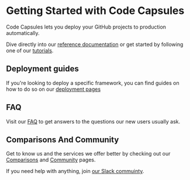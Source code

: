 # Getting Started with Code Capsules

Code Capsules lets you deploy your GitHub projects to production automatically.

Dive directly into our [reference documentation](./reference/index.md) or get started by following one of our [tutorials](./tutorials/index.md).

## Deployment guides

If you're looking to deploy a specific framework, you can find guides on how to do so on our [deployment pages](./deployment/index.md)

## FAQ

Visit our [FAQ](./FAQ/teams-spaces-capsules.md) to get answers to the questions our new users usually ask.

## Comparisons And Community

Get to know us and the services we offer better by checking out our [Comparisons](./comparisons/index.md) and [Community](./community/introducing-code-capsules.md) pages.

If you need help with anything, join [our Slack commuinty](https://codecapsules.io/slack).